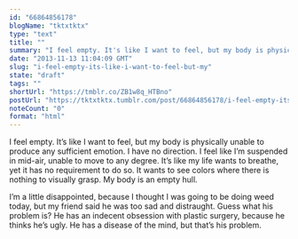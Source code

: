 ```yaml
---
id: "66864856178"
blogName: "tktxtktx"
type: "text"
title: ""
summary: "I feel empty. It's like I want to feel, but my body is physically unable to produce any sufficient emotion. I have no direction...."
date: "2013-11-13 11:04:09 GMT"
slug: "i-feel-empty-its-like-i-want-to-feel-but-my"
state: "draft"
tags: ""
shortUrl: "https://tmblr.co/ZB1w8q_HTBno"
postUrl: "https://tktxtktx.tumblr.com/post/66864856178/i-feel-empty-its-like-i-want-to-feel-but-my"
noteCount: "0"
format: "html"
---
```


I feel empty. It’s like I want to feel, but my body is physically unable to produce any sufficient emotion. I have no direction. I feel like I’m suspended in mid-air, unable to move to any degree. It’s like my life wants to breathe, yet it has no requirement to do so. It wants to see colors where there is nothing to visually grasp. My body is an empty hull. 

I’m a little disappointed, because I thought I was going to be doing weed today, but my friend said he was too sad and distraught. Guess what his problem is? He has an indecent obsession with plastic surgery, because he thinks he’s ugly. He has a disease of the mind, but that’s his problem.